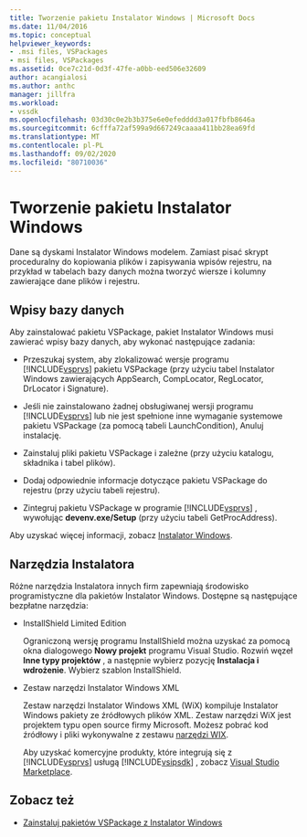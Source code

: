 ```yaml
---
title: Tworzenie pakietu Instalator Windows | Microsoft Docs
ms.date: 11/04/2016
ms.topic: conceptual
helpviewer_keywords:
- .msi files, VSPackages
- msi files, VSPackages
ms.assetid: 0ce7c21d-0d3f-47fe-a0bb-eed506e32609
author: acangialosi
ms.author: anthc
manager: jillfra
ms.workload:
- vssdk
ms.openlocfilehash: 03d30c0e2b3b375e6e0efedddd3a017fbfb8646a
ms.sourcegitcommit: 6cfffa72af599a9d667249caaaa411bb28ea69fd
ms.translationtype: MT
ms.contentlocale: pl-PL
ms.lasthandoff: 09/02/2020
ms.locfileid: "80710036"
---
```

# <a name="author-a-windows-installer-package"></a>Tworzenie pakietu Instalator Windows
Dane są dyskami Instalator Windows modelem. Zamiast pisać skrypt proceduralny do kopiowania plików i zapisywania wpisów rejestru, na przykład w tabelach bazy danych można tworzyć wiersze i kolumny zawierające dane plików i rejestru.

## <a name="database-entries"></a>Wpisy bazy danych
Aby zainstalować pakietu VSPackage, pakiet Instalator Windows musi zawierać wpisy bazy danych, aby wykonać następujące zadania:

- Przeszukaj system, aby zlokalizować wersje programu [!INCLUDE[vsprvs](../../code-quality/includes/vsprvs_md.md)] pakietu VSPackage (przy użyciu tabel Instalator Windows zawierających AppSearch, CompLocator, RegLocator, DrLocator i Signature).

- Jeśli nie zainstalowano żadnej obsługiwanej wersji programu [!INCLUDE[vsprvs](../../code-quality/includes/vsprvs_md.md)] lub nie jest spełnione inne wymaganie systemowe pakietu VSPackage (za pomocą tabeli LaunchCondition), Anuluj instalację.

- Zainstaluj pliki pakietu VSPackage i zależne (przy użyciu katalogu, składnika i tabel plików).

- Dodaj odpowiednie informacje dotyczące pakietu VSPackage do rejestru (przy użyciu tabeli rejestru).

- Zintegruj pakietu VSPackage w programie [!INCLUDE[vsprvs](../../code-quality/includes/vsprvs_md.md)] , wywołując **devenv.exe/Setup** (przy użyciu tabeli GetProcAddress).

Aby uzyskać więcej informacji, zobacz [Instalator Windows](/windows/desktop/Msi/windows-installer-portal).

## <a name="setup-tools"></a>Narzędzia Instalatora
Różne narzędzia Instalatora innych firm zapewniają środowisko programistyczne dla pakietów Instalator Windows. Dostępne są następujące bezpłatne narzędzia:

- InstallShield Limited Edition

   Ograniczoną wersję programu InstallShield można uzyskać za pomocą okna dialogowego **Nowy projekt** programu Visual Studio. Rozwiń węzeł **Inne typy projektów** , a następnie wybierz pozycję **Instalacja i wdrożenie**. Wybierz szablon InstallShield.

- Zestaw narzędzi Instalator Windows XML

   Zestaw narzędzi Instalator Windows XML (WiX) kompiluje Instalator Windows pakiety ze źródłowych plików XML. Zestaw narzędzi WiX jest projektem typu open source firmy Microsoft. Możesz pobrać kod źródłowy i pliki wykonywalne z zestawu [narzędzi WIX](https://sourceforge.net/projects/wix/).

   Aby uzyskać komercyjne produkty, które integrują się z [!INCLUDE[vsprvs](../../code-quality/includes/vsprvs_md.md)] usługą [!INCLUDE[vsipsdk](../../extensibility/includes/vsipsdk_md.md)] , zobacz [Visual Studio Marketplace](https://marketplace.visualstudio.com/).

## <a name="see-also"></a>Zobacz też
- [Zainstaluj pakietów VSPackage z Instalator Windows](../../extensibility/internals/installing-vspackages-with-windows-installer.md)
